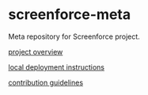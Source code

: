 # screenforce-meta
Meta repository for Screenforce project. 

[project overview](https://github.com/revaturelabs/screenforce-meta/wiki)

[local deployment instructions](https://github.com/revaturelabs/screenforce-meta/wiki/Configuring-for-Local-Deployment)

[contribution guidelines](https://github.com/revaturelabs/screenforce-meta/wiki/Contribution-Guidelines)


